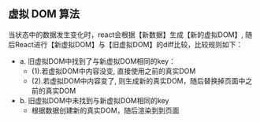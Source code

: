 ## 虚拟 DOM 算法
当状态中的数据发生变化时，react会根据【新数据】生成【新的虚拟DOM】, 随后React进行【新虚拟DOM】与【旧虚拟DOM】的diff比较，比较规则如下：
- a. 旧虚拟DOM中找到了与新虚拟DOM相同的key：
    - (1).若虚拟DOM中内容没变, 直接使用之前的真实DOM
    - (2).若虚拟DOM中内容变了, 则生成新的真实DOM，随后替换掉页面中之前的真实DOM
- b. 旧虚拟DOM中未找到与新虚拟DOM相同的key
    - 根据数据创建新的真实DOM，随后渲染到到页面